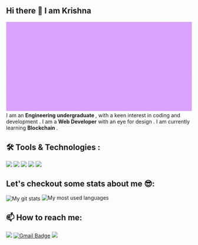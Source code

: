 ### <h2>Hi there 👋  I am Krishna</h2>

<img src="https://github.com/Krishnaflutter/Krishnaflutter/blob/main/Krishna%20header.gif" alt="Hi I am Krishna Ashok">
I am an <b>Engineering undergraduate </b>, with a keen interest in coding and development . I am a <b>Web Developer</b> with an eye for design . 
I am currently learning <b>Blockchain </b>.
<br />

### <h2>🛠️ Tools & Technologies :</h2>
<p>
  <img src="https://img.shields.io/badge/front%20end-React%20JS%20%2C%20Gatsby-informational?style=for-the-badge&amp;color=purple&amp;logo=react&amp;logoColor=white"/>
  <img src="https://img.shields.io/badge/Backend-mongodb%2c%20Express-informational?style=for-the-badge&amp;color=purple&amp;logo=mongodb&amp;logoColor=white"/>
  <img src="https://img.shields.io/badge/Ethereum-Solidity%2c%20Web3.JS-informational?style=for-the-badge&amp;color=purple&amp;logo=ethereum&amp;logoColor=white"/>
  <img src="https://img.shields.io/badge/Editor-VS%20Code%2c%20Sublime%20text-informational?style=for-the-badge&amp;color=purple&amp;logo=intellij-idea"/>
  <img src="https://img.shields.io/badge/Algorithmic%20Coding-C++-informational?style=for-the-badge&amp;color=purple&amp;logo=c%2b%2b&amp;logoColor=white"/>
</p>


### <h2>Let's checkout some stats about me 😎:</h2>

<img align="center" src="https://github-readme-stats.vercel.app/api?username=Krishnaflutter&theme=tokyonight&show_icons=true" alt="My git stats"/> 
<img src="https://github-readme-stats.vercel.app/api/top-langs/?username=Krishnaflutter&theme=tokyonight&hide=SCSS,Solidity&langs_count=3&layout=compact" alt="My most used languages" />

### <h2>📫 How to reach me:</h2>
<p>
  <a href="https://www.linkedin.com/in/krishna-ashok-759223173" rel="nofollow"><img src="https://camo.githubusercontent.com/a493f6833f99fb3c85788d6d9305e6b7a42b838e5ee5d138fd9a8214a7e77472/68747470733a2f2f696d672e736869656c64732e696f2f62616467652f6c696e6b6564696e2d2532333030373742352e7376673f267374796c653d666f722d7468652d6261646765266c6f676f3d6c696e6b6564696e266c6f676f436f6c6f723d7768697465" data-canonical-src="https://img.shields.io/badge/linkedin-%230077B5.svg?&amp;style=for-the-badge&amp;logo=linkedin&amp;logoColor=white" style="max-width:100%;"></a>
  <a href="mailto:krishna858775@gmail.com"><img src="https://camo.githubusercontent.com/13158e42561ec71966159ee29afc7f5b62eaed0683d6b292f86c5ccdf0f0e0e9/68747470733a2f2f696d672e736869656c64732e696f2f62616467652f2d476d61696c2d6331343433383f7374796c653d666f722d7468652d6261646765266c6f676f3d676d61696c266c6f676f436f6c6f723d7768697465" alt="Gmail Badge" data-canonical-src="https://img.shields.io/badge/-Gmail-c14438?style=for-the-badge&amp;logo=gmail&amp;logoColor=white" style="max-width:100%;"></a>
  <a href="https://twitter.com/AKrishna14" rel="nofollow"><img src="https://camo.githubusercontent.com/733779d677f2bc4fa669b65ce1f82cca805279ae3b7be01e94f963b88b64fdfd/68747470733a2f2f696d672e736869656c64732e696f2f62616467652f747769747465722d3164613166322e7376673f267374796c653d666f722d7468652d6261646765266c6f676f3d74776974746572266c6f676f436f6c6f723d7768697465" data-canonical-src="https://img.shields.io/badge/twitter-1da1f2.svg?&amp;style=for-the-badge&amp;logo=twitter&amp;logoColor=white" style="max-width:100%;"></a>
</p>


<!--
**Krishnaflutter/Krishnaflutter** is a ✨ _special_ ✨ repository because its `README.md` (this file) appears on your GitHub profile.

Here are some ideas to get you started:

- 🔭 I’m currently working on ...
- 🌱 I’m currently learning ...
- 👯 I’m looking to collaborate on ...
- 🤔 I’m looking for help with ...
- 💬 Ask me about ...
- 📫 How to reach me: ...
- 😄 Pronouns: ...
- ⚡ Fun fact: ...
-->
